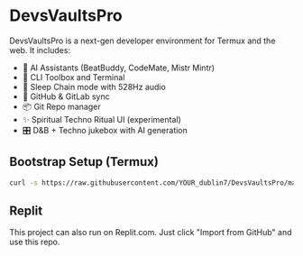 # DevsVaultsPro

DevsVaultsPro is a next-gen developer environment for Termux and the web. It includes:

- 🧠 AI Assistants (BeatBuddy, CodeMate, Mistr Mintr)
- 🧰 CLI Toolbox and Terminal
- 🎵 Sleep Chain mode with 528Hz audio
- 🔐 GitHub & GitLab sync
- 📦 Git Repo manager
- ✨ Spiritual Techno Ritual UI (experimental)
- 🎛️ D&B + Techno jukebox with AI generation

## Bootstrap Setup (Termux)
```bash
curl -s https://raw.githubusercontent.com/YOUR_dublin7/DevsVaultsPro/main/bootstrap.sh | bash
```

## Replit
This project can also run on Replit.com. Just click "Import from GitHub" and use this repo.
